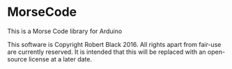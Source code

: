 # MorseCode

This is a Morse Code library for Arduino

This software is Copyright Robert Black 2016.
All rights apart from fair-use are currently reserved. It is intended that
this will be replaced with an open-source license at a later date.

